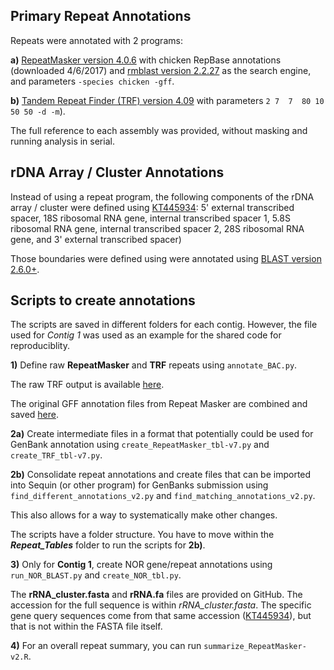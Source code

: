 ## Primary Repeat Annotations

Repeats were annotated with 2 programs:

**a)** [RepeatMasker version 4.0.6](https://www.repeatmasker.org/RepeatMasker/) with chicken RepBase annotations (downloaded 4/6/2017) and [rmblast version 2.2.27](https://ftp.ncbi.nlm.nih.gov/blast/executables/blast+/2.2.27/) as the search engine, and parameters `-species chicken -gff`.

**b)** [Tandem Repeat Finder (TRF) version 4.09](https://tandem.bu.edu/trf/trf.download.html) with parameters `2 7  7  80 10 50 50 -d -m`).

The full reference to each assembly was provided, without masking and running analysis in serial.

## rDNA Array / Cluster Annotations

Instead of using a repeat program, the following components of the rDNA array / cluster were defined using [KT445934](https://www.ncbi.nlm.nih.gov/nuccore/KT445934): 5' external transcribed spacer, 18S ribosomal RNA  gene, internal transcribed spacer 1, 5.8S ribosomal RNA gene,  internal transcribed spacer 2, 28S ribosomal RNA gene, and 3' external transcribed spacer)

Those boundaries were defined using were annotated using [BLAST version 2.6.0+](https://ftp.ncbi.nlm.nih.gov/blast/executables/blast+/2.6.0/).

## Scripts to create annotations

The scripts are saved in different folders for each contig.  However, the file used for *Contig 1* was used as an example for the shared code for reproduciblity.

**1)** Define raw **RepeatMasker** and **TRF** repeats using `annotate_BAC.py`.

The raw TRF output is available [here](https://github.com/cwarden45/Miller_Red_Jungle_Fowl_MHCY/blob/main/Part2_Annotation/Repeat_Annotations/TRF-Raw_Output.zip).

The original GFF annotation files from Repeat Masker are combined and saved [here](https://github.com/cwarden45/Miller_Red_Jungle_Fowl_MHCY/blob/main/Part2_Annotation/GTF_GFF_files/Combined_RepeatMasker-22March2022.gff).

**2a)** Create intermediate files in a format that potentially could be used for GenBank annotation using `create_RepeatMasker_tbl-v7.py` and `create_TRF_tbl-v7.py`.

**2b)** Consolidate repeat annotations and create files that can be imported into Sequin (or other program) for GenBanks submission using `find_different_annotations_v2.py` and `find_matching_annotations_v2.py`.

This also allows for a way to systematically make other changes.

The scripts have a folder structure.  You have to move within the ***Repeat_Tables*** folder to run the scripts for **2b)**.

**3)** Only for **Contig 1**, create NOR gene/repeat annotations using `run_NOR_BLAST.py` and `create_NOR_tbl.py`.

The **rRNA_cluster.fasta** and **rRNA.fa** files are provided on GitHub.  The accession for the full sequence is within *rRNA_cluster.fasta*.  The specific gene query sequences come from that same accession ([KT445934](https://www.ncbi.nlm.nih.gov/nuccore/KT445934)), but that is not within the FASTA file itself.

**4)** For an overall repeat summary, you can run `summarize_RepeatMasker-v2.R`.
